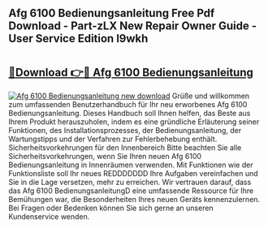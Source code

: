 ## Afg 6100 Bedienungsanleitung Free Pdf Download - Part-zLX New Repair Owner Guide - User Service Edition l9wkh

# <h2><a href="http://df5h4lo.blite.top/?on=Afg+6100+Bedienungsanleitung">🔗Download 👉🔴 Afg 6100 Bedienungsanleitung</a></h2>

[![Afg 6100 Bedienungsanleitung new download](https://i.imgur.com/lujVjoI.png)](http://df5h4lo.blite.top/?on=Afg+6100+Bedienungsanleitung)
Grüße und willkommen zum umfassenden Benutzerhandbuch für Ihr neu erworbenes Afg 6100 Bedienungsanleitung. Dieses Handbuch soll Ihnen helfen, das Beste aus Ihrem Produkt herauszuholen, indem es eine gründliche Erläuterung seiner Funktionen, des Installationsprozesses, der Bedienungsanleitung, der Wartungstipps und der Verfahren zur Fehlerbehebung enthält. Sicherheitsvorkehrungen für den Innenbereich Bitte beachten Sie alle Sicherheitsvorkehrungen, wenn Sie Ihren neuen Afg 6100 Bedienungsanleitung in Innenräumen verwenden. Mit Funktionen wie der Funktionsliste soll Ihr neues REDDDDDDD Ihre Aufgaben vereinfachen und Sie in die Lage versetzen, mehr zu erreichen. Wir vertrauen darauf, dass das Afg 6100 BedienungsanleitungD eine umfassende Ressource für Ihre Bemühungen war, die Besonderheiten Ihres neuen Geräts kennenzulernen. Bei Fragen oder Bedenken können Sie sich gerne an unseren Kundenservice wenden.
